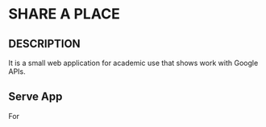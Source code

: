 # SHARE A PLACE
## DESCRIPTION
It is a small web application for academic use that shows work with Google APIs.

## Serve App
For